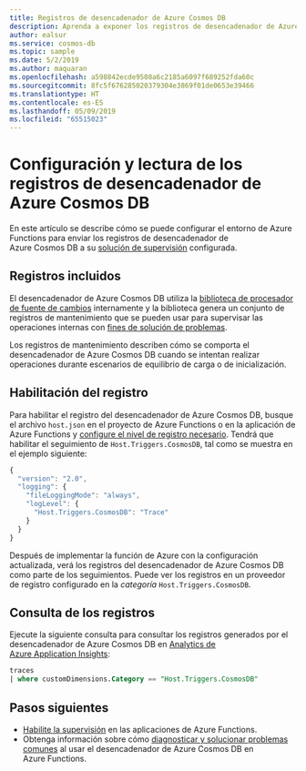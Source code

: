 ```yaml
---
title: Registros de desencadenador de Azure Cosmos DB
description: Aprenda a exponer los registros de desencadenador de Azure Cosmos DB a la canalización de registro de Azure Functions.
author: ealsur
ms.service: cosmos-db
ms.topic: sample
ms.date: 5/2/2019
ms.author: maquaran
ms.openlocfilehash: a598842ecde9508a6c2185a6097f689252fda60c
ms.sourcegitcommit: 8fc5f676285020379304e3869f01de0653e39466
ms.translationtype: HT
ms.contentlocale: es-ES
ms.lasthandoff: 05/09/2019
ms.locfileid: "65515023"
---
```

# <a name="how-to-configure-and-read-the-azure-cosmos-db-trigger-logs"></a>Configuración y lectura de los registros de desencadenador de Azure Cosmos DB

En este artículo se describe cómo se puede configurar el entorno de Azure Functions para enviar los registros de desencadenador de Azure Cosmos DB a su [solución de supervisión](../azure-functions/functions-monitoring.md) configurada.

## <a name="included-logs"></a>Registros incluidos

El desencadenador de Azure Cosmos DB utiliza la [biblioteca de procesador de fuente de cambios](./change-feed-processor.md) internamente y la biblioteca genera un conjunto de registros de mantenimiento que se pueden usar para supervisar las operaciones internas con [fines de solución de problemas](./troubleshoot-changefeed-functions.md).

Los registros de mantenimiento describen cómo se comporta el desencadenador de Azure Cosmos DB cuando se intentan realizar operaciones durante escenarios de equilibrio de carga o de inicialización.

## <a name="enabling-logging"></a>Habilitación del registro

Para habilitar el registro del desencadenador de Azure Cosmos DB, busque el archivo `host.json` en el proyecto de Azure Functions o en la aplicación de Azure Functions y [configure el nivel de registro necesario](../azure-functions/functions-monitoring.md#log-configuration-in-hostjson). Tendrá que habilitar el seguimiento de `Host.Triggers.CosmosDB`, tal como se muestra en el ejemplo siguiente:

```js
{
  "version": "2.0",
  "logging": {
    "fileLoggingMode": "always",
    "logLevel": {
      "Host.Triggers.CosmosDB": "Trace"
    }
  }
}
```

Después de implementar la función de Azure con la configuración actualizada, verá los registros del desencadenador de Azure Cosmos DB como parte de los seguimientos. Puede ver los registros en un proveedor de registro configurado en la *categoría* `Host.Triggers.CosmosDB`.

## <a name="query-the-logs"></a>Consulta de los registros

Ejecute la siguiente consulta para consultar los registros generados por el desencadenador de Azure Cosmos DB en [Analytics de Azure Application Insights](../azure-monitor/app/analytics.md):

```sql
traces
| where customDimensions.Category == "Host.Triggers.CosmosDB"
```

## <a name="next-steps"></a>Pasos siguientes

* [Habilite la supervisión](../azure-functions/functions-monitoring.md) en las aplicaciones de Azure Functions.
* Obtenga información sobre cómo [diagnosticar y solucionar problemas comunes](./troubleshoot-changefeed-functions.md) al usar el desencadenador de Azure Cosmos DB en Azure Functions.